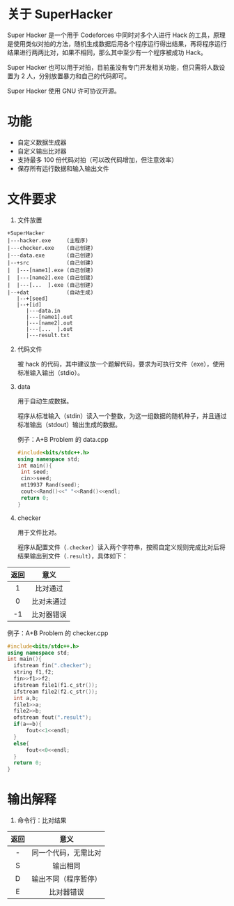# 关于 SuperHacker

Super Hacker 是一个用于 Codeforces 中同时对多个人进行 Hack 的工具，原理是使用类似对拍的方法，随机生成数据后用各个程序运行得出结果，再将程序运行结果进行两两比对，如果不相同，那么其中至少有一个程序被成功 Hack。

Super Hacker 也可以用于对拍，目前虽没有专门开发相关功能，但只需将人数设置为 $2$ 人，分别放置暴力和自己的代码即可。

Super Hacker 使用 GNU 许可协议开源。

# 功能

- 自定义数据生成器
- 自定义输出比对器
- 支持最多 $100$ 份代码对拍（可以改代码增加，但注意效率）
- 保存所有运行数据和输入输出文件

# 文件要求

1. 文件放置
  ```
  +SuperHacker
  |---hacker.exe     (主程序)
  |---checker.exe    (自己创建)
  |---data.exe       (自己创建)
  |--+src            (自己创建)
  |  |---[name1].exe (自己创建)
  |  |---[name2].exe (自己创建)
  |  |---[...  ].exe (自己创建)
  |--+dat            (自动生成)
     |--+[seed]
     |--+[id]
        |---data.in
        |---[name1].out
        |---[name2].out
        |---[...  ].out
        |---result.txt
  ```
2. 代码文件

   被 hack 的代码，其中建议放一个题解代码，要求为可执行文件（exe），使用标准输入输出（stdio）。
   
3. data

   用于自动生成数据。

   程序从标准输入（stdin）读入一个整数，为这一组数据的随机种子，并且通过标准输出（stdout）输出生成的数据。

   例子：A+B Problem 的 data.cpp

   ```cpp
   #include<bits/stdc++.h>
   using namespace std;
   int main(){
   	int seed;
   	cin>>seed;
   	mt19937 Rand(seed);
   	cout<<Rand()<<" "<<Rand()<<endl;
   	return 0;
   }
   ```
   
5. checker

   用于文件比对。

   程序从配置文件（`.checker`）读入两个字符串，按照自定义规则完成比对后将结果输出到文件（`.result`），具体如下：

  |返回|意义|
  |:-:|:-:|
  |1|比对通过|
  |0|比对未通过|
  |-1|比对器错误|

   例子：A+B Problem 的 checker.cpp

  ```cpp
#include<bits/stdc++.h>
using namespace std;
int main(){
	ifstream fin(".checker");
	string f1,f2;
	fin>>f1>>f2;
	ifstream file1(f1.c_str());
	ifstream file2(f2.c_str());
	int a,b;
	file1>>a;
	file2>>b;
	ofstream fout(".result");
	if(a==b){
		fout<<1<<endl;
	}
	else{
		fout<<0<<endl;
	}
	return 0;
}
```

# 输出解释

1. 命令行：比对结果
   
  |返回|意义|
  |:-:|:-:|
  |-|同一个代码，无需比对|
  |S|输出相同|
  |D|输出不同（程序暂停）|
  |E|比对器错误|
